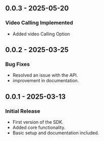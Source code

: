 ## 0.0.3 - 2025-05-20

### Video Calling Implemented
- Added video Calling Option


## 0.0.2 - 2025-03-25

### Bug Fixes
- Resolved an issue with the API.
- improvement in documentation.


## 0.0.1 - 2025-03-13

### Initial Release
- First version of the SDK.
- Added core functionality.
- Basic setup and documentation included.

